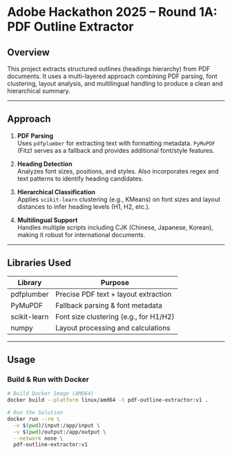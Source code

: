 # Adobe Hackathon 2025 – Round 1A: PDF Outline Extractor

## Overview

This project extracts structured outlines (headings hierarchy) from PDF documents. It uses a multi-layered approach combining PDF parsing, font clustering, layout analysis, and multilingual handling to produce a clean and hierarchical summary.

---

## Approach

1. **PDF Parsing**  
   Uses `pdfplumber` for extracting text with formatting metadata. `PyMuPDF` (Fitz) serves as a fallback and provides additional font/style features.

2. **Heading Detection**  
   Analyzes font sizes, positions, and styles. Also incorporates regex and text patterns to identify heading candidates.

3. **Hierarchical Classification**  
   Applies `scikit-learn` clustering (e.g., KMeans) on font sizes and layout distances to infer heading levels (H1, H2, etc.).

4. **Multilingual Support**  
   Handles multiple scripts including CJK (Chinese, Japanese, Korean), making it robust for international documents.

---

## Libraries Used

| Library        | Purpose                                |
|----------------|----------------------------------------|
| pdfplumber     | Precise PDF text + layout extraction   |
| PyMuPDF        | Fallback parsing & font metadata       |
| scikit-learn   | Font size clustering (e.g., for H1/H2) |
| numpy          | Layout processing and calculations     |

---

## Usage

### Build & Run with Docker

```bash
# Build Docker Image (AMD64)
docker build --platform linux/amd64 -t pdf-outline-extractor:v1 .

# Run the Solution
docker run --rm \
  -v $(pwd)/input:/app/input \
  -v $(pwd)/output:/app/output \
  --network none \
  pdf-outline-extractor:v1
